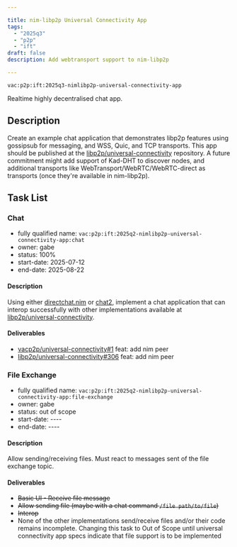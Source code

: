 ```yaml
---

title: nim-libp2p Universal Connectivity App
tags:
  - "2025q3"
  - "p2p"
  - "ift"
draft: false
description: Add webtransport support to nim-libp2p

---
```


`vac:p2p:ift:2025q3-nimlibp2p-universal-connectivity-app`

Realtime highly decentralised chat app.

## Description

Create an example chat application that demonstrates libp2p features using gossipsub for messaging, 
and WSS, Quic, and TCP transports. 
This app should be published at the [libp2p/universal-connectivity](https://github.com/libp2p/universal-connectivity) repository.
A future commitment might add support of Kad-DHT to discover nodes, 
and additional transports like WebTransport/WebRTC/WebRTC-direct as transports (once they're available in nim-libp2p). 

## Task List

### Chat
* fully qualified name: `vac:p2p:ift:2025q2-nimlibp2p-universal-connectivity-app:chat`
* owner: gabe
* status: 100%
* start-date: 2025-07-12
* end-date: 2025-08-22

#### Description
Using either [directchat.nim](https://github.com/vacp2p/nim-libp2p/blob/master/examples/directchat.nim) or [chat2](https://github.com/waku-org/nwaku/tree/master/apps/chat2),
implement a chat application that can interop successfully with other implementations available at [libp2p/universal-connectivity](https://github.com/libp2p/universal-connectivity/tree/main).

#### Deliverables
- [vacp2p/universal-connectivity#1](https://github.com/vacp2p/universal-connectivity/pull/1) feat: add nim peer
- [libp2p/universal-connectivity#306](https://github.com/libp2p/universal-connectivity/pull/306) feat: add nim peer



### File Exchange
* fully qualified name: `vac:p2p:ift:2025q2-nimlibp2p-universal-connectivity-app:file-exchange`
* owner: gabe
* status: out of scope
* start-date: ----
* end-date: ----

#### Description
Allow sending/receiving files. Must react to messages sent of the file exchange topic. 

#### Deliverables
- ~~Basic UI - Receive file message~~
- ~~Allow sending file  (maybe with a chat command `/file path/to/file`)~~
- ~~Interop~~
- None of the other implementations send/receive files and/or their code remains incomplete.
  Changing this task to Out of Scope until universal connectivity app specs indicate that file support is to be implemented

